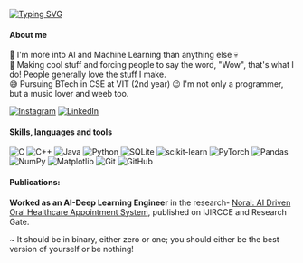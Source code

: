 [![Typing SVG](https://readme-typing-svg.herokuapp.com?font=Fira+Code&pause=1000&color=F7CC07&random=false&width=435&lines=I'm+Aditya+Pradhan%2C;a+python+developer%2C;who+automates+stuff%2C;and+creates+machine+learning+models)](https://git.io/typing-svg)

#### About me
:beginner: I'm more into AI and Machine Learning than anything else :skull:  
:poultry_leg: Making cool stuff and forcing people to say the word, "Wow", that's what I do! People generally love the stuff I make.  
:sweat_smile: Pursuing BTech in CSE at VIT (2nd year) 
:wink: I'm not only a programmer, but a music lover and weeb too.

[![Instagram](https://img.shields.io/badge/Instagram-%23E4405F.svg?logo=Instagram&logoColor=white)](https://instagram.com/the_eccentric_adi) [![LinkedIn](https://img.shields.io/badge/LinkedIn-%230077B5.svg?logo=linkedin&logoColor=white)](https://www.linkedin.com/in/adipradhan202/)  

#### Skills, languages and tools<div align='center'>
![C](https://img.shields.io/badge/c-%2300599C.svg?style=for-the-badge&logo=c&logoColor=white) ![C++](https://img.shields.io/badge/c++-%2300599C.svg?style=for-the-badge&logo=c%2B%2B&logoColor=white) ![Java](https://img.shields.io/badge/java-%23ED8B00.svg?style=for-the-badge&logo=openjdk&logoColor=white) ![Python](https://img.shields.io/badge/python-3670A0?style=for-the-badge&logo=python&logoColor=ffdd54) ![SQLite](https://img.shields.io/badge/sqlite-%2307405e.svg?style=for-the-badge&logo=sqlite&logoColor=white) ![scikit-learn](https://img.shields.io/badge/scikit--learn-%23F7931E.svg?style=for-the-badge&logo=scikit-learn&logoColor=white) ![PyTorch](https://img.shields.io/badge/PyTorch-%23EE4C2C.svg?style=for-the-badge&logo=PyTorch&logoColor=white) ![Pandas](https://img.shields.io/badge/pandas-%23150458.svg?style=for-the-badge&logo=pandas&logoColor=white) ![NumPy](https://img.shields.io/badge/numpy-%23013243.svg?style=for-the-badge&logo=numpy&logoColor=white) ![Matplotlib](https://img.shields.io/badge/Matplotlib-%23ffffff.svg?style=for-the-badge&logo=Matplotlib&logoColor=black) ![Git](https://img.shields.io/badge/git-%23F05033.svg?style=for-the-badge&logo=git&logoColor=white) ![GitHub](https://img.shields.io/badge/github-%23121011.svg?style=for-the-badge&logo=github&logoColor=white)

#### Publications:  
**Worked as an AI-Deep Learning Engineer**  in the research- [Noral: AI Driven Oral Healthcare Appointment System](https://ijircce.com/admin/main/storage/app/pdf/7rUnXm1zcnu4s05s07tYOWFS5XqLAnj3H2MgEP1P.pdf), published on IJIRCCE and Research Gate.

~ It should be in binary, either zero or one; you should either be the best version of yourself or be nothing!
